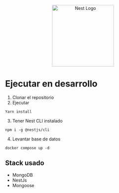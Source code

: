 <p align="center">
  <a href="http://nestjs.com/" target="blank"><img src="https://nestjs.com/img/logo-small.svg" width="200" alt="Nest Logo" /></a>
</p>

# Ejecutar en desarrollo

1. Clonar el repositorio
2. Ejecutar

```
Yarn install
```
3. Tener Nest CLI instalado

```
npm i -g @nestjs/cli
```
4. Levantar base de datos
```
docker compose up -d
```

## Stack usado
* MongoDB
* NestJs
* Mongoose